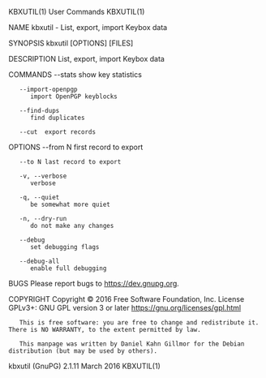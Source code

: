 KBXUTIL(1)								 User Commands								    KBXUTIL(1)

NAME
       kbxutil - List, export, import Keybox data

SYNOPSIS
       kbxutil [OPTIONS] [FILES]

DESCRIPTION
       List, export, import Keybox data

COMMANDS
       --stats
	      show key statistics

       --import-openpgp
	      import OpenPGP keyblocks

       --find-dups
	      find duplicates

       --cut  export records

OPTIONS
       --from N
	      first record to export

       --to N last record to export

       -v, --verbose
	      verbose

       -q, --quiet
	      be somewhat more quiet

       -n, --dry-run
	      do not make any changes

       --debug
	      set debugging flags

       --debug-all
	      enable full debugging

BUGS
       Please report bugs to <https://dev.gnupg.org>.

COPYRIGHT
       Copyright © 2016 Free Software Foundation, Inc.	License GPLv3+: GNU GPL version 3 or later <https://gnu.org/licenses/gpl.html>

       This is free software: you are free to change and redistribute it.  There is NO WARRANTY, to the extent permitted by law.

       This manpage was written by Daniel Kahn Gillmor for the Debian distribution (but may be used by others).

kbxutil (GnuPG) 2.1.11							  March 2016								    KBXUTIL(1)
